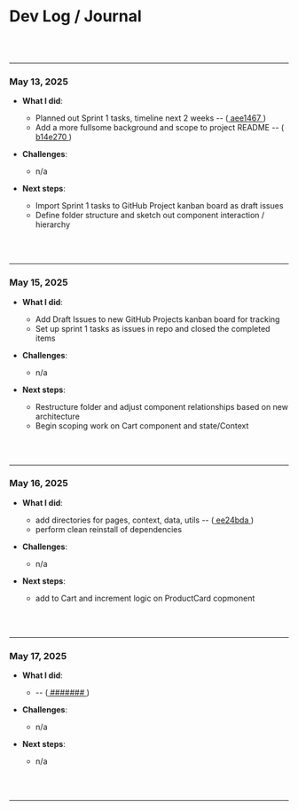 # Dev Log / Journal

<br></br>


---

### **May 13, 2025**

- **What I did**:
  - Planned out Sprint 1 tasks, timeline next 2 weeks -- ([ aee1467 ](https://github.com/users/myopicOracle/YummyBuy.ca/commit/aee1467))
  - Add a more fullsome background and scope to project README -- ([ b14e270 ](https://github.com/users/myopicOracle/YummyBuy.ca/commit/b14e270))

- **Challenges**:
  - n/a

- **Next steps**:
  - Import Sprint 1 tasks to GitHub Project kanban board as draft issues
  - Define folder structure and sketch out component interaction / hierarchy

<br></br>


---

### **May 15, 2025**

- **What I did**:
  -  Add Draft Issues to new GitHub Projects kanban board for tracking
  -  Set up sprint 1 tasks as issues in repo and closed the completed items

- **Challenges**:
  -  n/a

- **Next steps**:
  - Restructure folder and adjust component relationships based on new architecture
  - Begin scoping work on Cart component and state/Context

<br></br>


---

### **May 16, 2025**

- **What I did**:
  - add directories for pages, context, data, utils -- ([ ee24bda ](https://github.com/users/myopicOracle/YummyBuy.ca/commit/#######))
  - perform clean reinstall of dependencies 

- **Challenges**:
  -  n/a

- **Next steps**:
  -  add to Cart and increment logic on ProductCard copmonent

<br></br>


---

### **May 17, 2025**

- **What I did**:
  -  -- ([ ####### ](https://github.com/users/myopicOracle/YummyBuy.ca/commit/#######))

- **Challenges**:
  -  n/a

- **Next steps**:
  -  n/a

<br></br>


---

